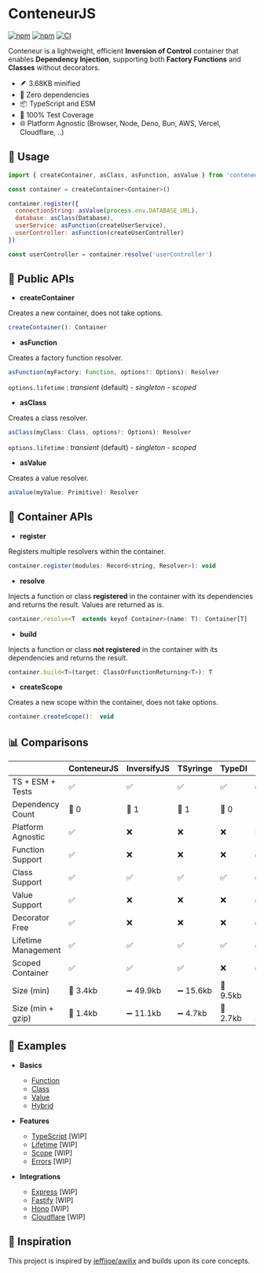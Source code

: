 # ConteneurJS

[![npm](https://img.shields.io/npm/v/conteneur.svg?maxAge=1000)](https://www.npmjs.com/package/conteneur)
[![npm](https://img.shields.io/npm/dt/conteneur.svg?maxAge=1000)](https://www.npmjs.com/package/conteneur)
[![CI](https://github.com/bouclier-dev/conteneur/actions/workflows/ci.yml/badge.svg)](https://github.com/bouclier-dev/conteneur/actions/workflows/ci.yml)

Conteneur is a lightweight, efficient **Inversion of Control** container that enables **Dependency Injection**, supporting both **Factory Functions** and **Classes** without decorators.

- 🪶 3.68KB minified
- 🧩 Zero dependencies
- 📦 TypeScript and ESM
- 🧪 100% Test Coverage
- 🌐 Platform Agnostic (Browser, Node, Deno, Bun, AWS, Vercel, Cloudflare, ..)

## 🚀 Usage

```js
import { createContainer, asClass, asFunction, asValue } from 'conteneur'

const container = createContainer<Container>()

container.register({
  connectionString: asValue(process.env.DATABASE_URL),
  database: asClass(Database),
  userService: asFunction(createUserService),
  userController: asFunction(createUserController)
})

const userController = container.resolve('userController')
```

## 🎁 Public APIs

- **createContainer**

Creates a new container, does not take options.

```js
createContainer(): Container
```

- **asFunction**

Creates a factory function resolver.

```js
asFunction(myFactory: Function, options?: Options): Resolver
```

`options.lifetime` : *transient* (default) - *singleton* - *scoped*

- **asClass**

Creates a class resolver.

```js
asClass(myClass: Class, options?: Options): Resolver
```

`options.lifetime` : *transient* (default) - *singleton* - *scoped*

- **asValue**

Creates a value resolver.

```js
asValue(myValue: Primitive): Resolver
```

## 🔋 Container APIs

- **register**

Registers multiple resolvers within the container.

```js
container.register(modules: Record<string, Resolver>): void
```

- **resolve**

Injects a function or class **registered** in the container with its dependencies and returns the result.
Values are returned as is.

```js
container.resolve<T  extends keyof Container>(name: T): Container[T]
```

- **build**

Injects a function or class **not registered** in the container with its dependencies and returns the result.

```js
container.build<T>(target: ClassOrFunctionReturning<T>): T
```

- **createScope**

Creates a new scope within the container, does not take options.

```js
container.createScope():  void
```

## 📊 Comparisons
|                     | ConteneurJS | InversifyJS | TSyringe  | TypeDI   | Awilix    |
|---------------------|-------------|-------------|-----------|----------|-----------|
| TS + ESM + Tests    | ✅          | ✅          | ✅        | ✅       | ✅        |
| Dependency Count    | 🥇 0        | 🥈 1        | 🥈 1      | 🥇 0     | 🥉 2      |
| Platform Agnostic   | ✅          | ❌          | ❌        | ❌       | ❌        |
| Function Support    | ✅          | ❌          | ❌        | ❌       | ✅        |
| Class Support       | ✅          | ✅          | ✅        | ✅       | ✅        |
| Value Support       | ✅          | ❌          | ❌        | ❌       | ✅        |
| Decorator Free      | ✅          | ❌          | ❌        | ❌       | ✅        |
| Lifetime Management | ✅          | ✅          | ✅        | ✅       | ✅        |
| Scoped Container    | ✅          | ✅          | ✅        | ❌       | ✅        |
| Size (min)          | 🥇 3.4kb    | ➖ 49.9kb   | ➖ 15.6kb | 🥈 9.5kb | 🥉 12.5kb |
| Size (min + gzip)   | 🥇 1.4kb    | ➖ 11.1kb   | ➖ 4.7kb  | 🥈 2.7kb | 🥉 4.6kb  |

## 📃 Examples

- **Basics**
  - [Function](./docs/basics/function.md)
  - [Class](./docs/basics/class.md)
  - [Value](./docs/basics/value.md)
  - [Hybrid](./docs/basics/hybrid.md)

- **Features**
  - [TypeScript](./docs/features/typescript.md) [WIP]
  - [Lifetime](./docs/features/lifetime.md) [WIP]
  - [Scope](./docs/features/scoped.md) [WIP]
  - [Errors](./docs/features/errors.md) [WIP]

- **Integrations**
  - [Express](./docs/integrations/express.md) [WIP]
  - [Fastify](./docs/integrations/fastify.md) [WIP]
  - [Hono](./docs/integrations/hono.md) [WIP]
  - [Cloudflare](./docs/integrations/cloudflare.md) [WIP]

## 📃 Inspiration

This project is inspired by [jeffijoe/awilix](https://github.com/jeffijoe/awilix) and builds upon its core concepts.

